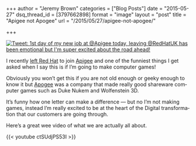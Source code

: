 +++
author = "Jeremy Brown"
categories = ["Blog Posts"]
date = "2015-05-27"
dsq_thread_id = [3797662898]
format = "image"
layout = "post"
title = "Apigee not Apogee"
url = "/2015/05/27/apigee-not-apogee/"

+++

[![Tweet: 1st day of my new job at @Apigee today, leaving @RedHatUK has been emotional but I'm super excited about the road ahead!](/uploads/Jeremy_Brown_on_Twitter___1st_day_of_my_new_job_at__Apigee_today__leaving__RedHatUK_has_been_emotional_but_I_m_super_excited_about_the_road_ahead__.png)][1]

I recently [left Red Hat][1] to join [Apigee][2] and one of the fun­ni­est things I get asked when I say this is if I’m going to make com­puter games!

Obvi­ously you won’t get this if you are not old enough or geeky enough to know it but [Apogee][3] was a com­pany that made really good share­ware com­puter games such as Duke Nukem and Wolfen­stein 3D.

It’s funny how one let­ter can make a dif­fer­ence — but no I’m not mak­ing games, instead I’m really excited to be at the heart of the Dig­i­tal trans­for­ma­tion that our cus­tomers are going through.

Here’s a great wee video of what we are actu­ally all about.

{{< youtube ctSUdjPS53I >}}

 [1]: https://twitter.com/tenfourty/status/594032305401888769
 [2]: https://apigee.com/about/
 [3]: https://en.wikipedia.org/wiki/3D_Realms

